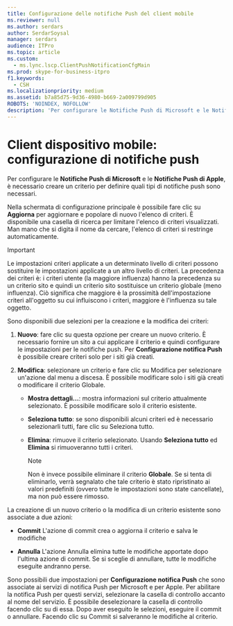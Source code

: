 ```yaml
---
title: Configurazione delle notifiche Push del client mobile
ms.reviewer: null
ms.author: serdars
author: SerdarSoysal
manager: serdars
audience: ITPro
ms.topic: article
ms.custom:
  - ms.lync.lscp.ClientPushNotificationCfgMain
ms.prod: skype-for-business-itpro
f1.keywords:
  - CSH
ms.localizationpriority: medium
ms.assetid: b7a85d75-9d36-4980-b669-2a009799d905
ROBOTS: 'NOINDEX, NOFOLLOW'
description: 'Per configurare le Notifiche Push di Microsoft e le Notifiche Push di Apple, è necessario creare un criterio per definire quali tipi di notifiche push sono necessari.'
---
```


# <a name="mobile-client-push-notification-configuration"></a>Client dispositivo mobile: configurazione di notifiche push
 
Per configurare le **Notifiche Push di Microsoft** e le **Notifiche Push di Apple**, è necessario creare un criterio per definire quali tipi di notifiche push sono necessari.
  
Nella schermata di configurazione principale è possibile fare clic su **Aggiorna** per aggiornare e popolare di nuovo l'elenco di criteri. È disponibile una casella di ricerca per limitare l'elenco di criteri visualizzati. Man mano che si digita il nome da cercare, l'elenco di criteri si restringe automaticamente.
  
> [!IMPORTANT]
> Le impostazioni criteri applicate a un determinato livello di criteri possono sostituire le impostazioni applicate a un altro livello di criteri. La precedenza dei criteri è: i criteri utente (la maggiore influenza) hanno la precedenza su un criterio sito e quindi un criterio sito sostituisce un criterio globale (meno influenza). Ciò significa che maggiore è la prossimità dell'impostazione criteri all'oggetto su cui influiscono i criteri, maggiore è l'influenza su tale oggetto. 
  
Sono disponibili due selezioni per la creazione e la modifica dei criteri:
  
1. **Nuovo**: fare clic su questa opzione per creare un nuovo criterio. È necessario fornire un sito a cui applicare il criterio e quindi configurare le impostazioni per le notifiche push. Per **Configurazione notifica Push** è possibile creare criteri solo per i siti già creati.
    
2. **Modifica**: selezionare un criterio e fare clic su Modifica per selezionare un'azione dal menu a discesa. È possibile modificare solo i siti già creati o modificare il criterio Globale.
    
   - **Mostra dettagli…**: mostra informazioni sul criterio attualmente selezionato. È possibile modificare solo il criterio esistente.
    
   - **Seleziona tutto**: se sono disponibili alcuni criteri ed è necessario selezionarli tutti, fare clic su Seleziona tutto.
    
   - **Elimina**: rimuove il criterio selezionato. Usando **Seleziona tutto** ed **Elimina** si rimuoveranno tutti i criteri.
    
     > [!NOTE]
     > Non è invece possibile eliminare il criterio **Globale**. Se si tenta di eliminarlo, verrà segnalato che tale criterio è stato ripristinato ai valori predefiniti (ovvero tutte le impostazioni sono state cancellate), ma non può essere rimosso.
  
La creazione di un nuovo criterio o la modifica di un criterio esistente sono associate a due azioni:
  
- **Commit** L'azione di commit crea o aggiorna il criterio e salva le modifiche
    
- **Annulla** L'azione Annulla elimina tutte le modifiche apportate dopo l'ultima azione di commit. Se si sceglie di annullare, tutte le modifiche eseguite andranno perse.
    
Sono possibili due impostazioni per **Configurazione notifica Push** che sono associate ai servizi di notifica Push per Microsoft e per Apple. Per abilitare la notifica Push per questi servizi, selezionare la casella di controllo accanto al nome del servizio. È possibile deselezionare la casella di controllo facendo clic su di essa. Dopo aver eseguito le selezioni, eseguire il commit o annullare. Facendo clic su Commit si salveranno le modifiche al criterio.
  

